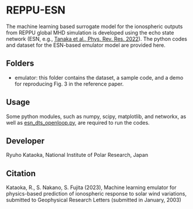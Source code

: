 # REPPU-ESN
The machine learning based surrogate model for the ionospheric outputs from REPPU global MHD simulation is developed using the echo state network (ESN, e.g., [Tanaka et al., Phys. Rev. Res. 2022](https://journals.aps.org/prresearch/abstract/10.1103/PhysRevResearch.4.L032014)). The python codes and dataset for the ESN-based emulator model are provided here.  

  ## Folders
  * emulator: this folder contains the dataset, a sample code, and a demo for reproducing Fig. 3 in the reference paper.

  ## Usage
  Some python modules, such as numpy, scipy, matplotlib, and networkx, as well as [esn_dts_openloop.py](https://github.com/GTANAKA-LAB/DTS-ES), are required to run the codes. 
  
  ## Developer
  Ryuho Kataoka, National Institute of Polar Research, Japan
  
  ## Citation
  Kataoka, R., S. Nakano, S. Fujita (2023), Machine learning emulator for physics-based prediction of ionospheric response to solar wind variations, submitted to Geophysical Research Letters (submitted in January, 2003)
